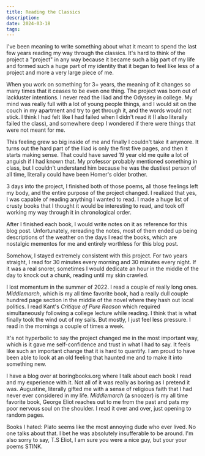 ```yaml
---
title: Reading the Classics
description: 
date: 2024-03-18
tags:
---
```

I've been meaning to write something about what it meant to spend the last few years reading my way through the classics. It's hard to think of the project a "project" in any way because it became such a big part of my life and formed such a huge part of my identity that it began to feel like less of a project and more a very large piece of me. 

When you work on something for 3+ years, the meaning of it changes so many times that it ceases to be even one thing. The project was born out of lackluster intentions. I never read the Iliad and the Odyssey in college. My mind was really full with a lot of young people things, and I would sit on the couch in my apartment and try to get through it, and the words would not stick. I think I had felt like I had failed when I didn't read it (I also literally failed the class), and somewhere deep I wondered if there were things that were not meant for me. 

This feeling grew so big inside of me and finally I couldn't take it anymore. It turns out the hard part of the Iliad is only the first five pages, and then it starts making sense. That could have saved 19 year old me quite a lot of anguish if I had known that. My professor probably mentioned something in class, but I couldn't understand him because he was the dustiest person of all time, literally could have been Homer's older brother. 

3 days into the project, I finished both of those poems, all those feelings left my body, and the entire purpose of the project changed. I realized that yes, I was capable of reading anything I wanted to read. I made a huge list of crusty books that I thought it would be interesting to read, and took off working my way through it in chronological order.

After I finished each book, I would write notes on it as reference for this blog post. Unfortunately, rereading the notes, most of them ended up being descriptions of the weather on the days I read the books, which are nostalgic mementos for me and entirely worthless for this blog post. 

Somehow, I stayed extremely consistent with this project. For two years straight, I read for 30 minutes every morning and 30 minutes every night. If it was a real snorer, sometimes I would dedicate an hour in the middle of the day to knock out a chunk, reading until my skin crawled. 

I lost momentum in the summer of 2022. I read a couple of really long ones. *Middlemarch*, which is my all time favorite book, had a really dull couple hundred page section in the middle of the novel where they hash out local politics. I read Kant's *Critique of Pure Reason* which required simultaneously following a college lecture while reading. I think that is what finally took the wind out of my sails. But mostly, I just feel less pressure. I read in the mornings a couple of times a week. 

It's not hyperbolic to say the project changed me in the most important way, which is it gave me self-confidence and trust in what I had to say. It feels like such an important change that it is hard to quantify. I am proud to have been able to look at an old feeling that haunted me and to make it into something new. 

I have a blog over at boringbooks.org where I talk about each book I read and my experience with it. Not all of it was really as boring as I pretend it was. Augustine, literally gifted me with a sense of religious faith that I had never ever considered in my life. *Middlemarch* (a snoozer) is my all time favorite book, George Eliot reaches out to me from the past and pats my poor nervous soul on the shoulder. I read it over and over, just opening to random pages. 

Books I hated: Plato seems like the most annoying dude who ever lived. No one talks about that. I bet he was absolutely insufferable to be around. I'm also sorry to say, T.S Eliot, I am sure you were a nice guy, but your your poems STINK. 

